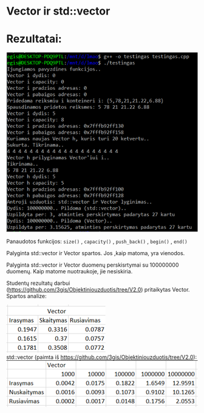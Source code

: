 # Vector ir std::vector

# Rezultatai:
 ![](testingas.png)  
 
 Panaudotos funkcijos: `size()` , `capacity()` , `push_back()` , `begin()` , `end()`  
 
 Palyginta std::vector ir Vector spartos. Jos ,kaip matoma, yra vienodos.  
 
 Palyginta std::vector ir Vector duomenų perskisrtymai su 100000000 duomenų. Kaip matome nuotraukoje, jie nesiskiria.
 
 Studentų rezultatų darbui (https://github.com/3gis/Objektiniouzduotis/tree/V2.0) pritaikytas Vector. Spartos analize:
 
 ![](Vectortestingas.png)  
 std::vector (paimta iš https://github.com/3gis/Objektiniouzduotis/tree/V2.0):  
 ![](stdvector.png)  
 
 
 
 
